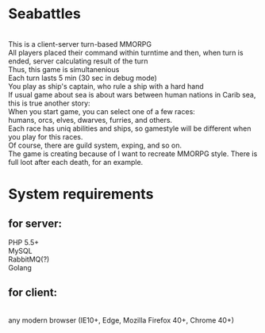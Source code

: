 <html>
<head>
<title>
Seabattles
</title>
</head>
<body>
<h1>Seabattles</h1></br>
This is a client-server turn-based MMORPG</br>
All players placed their command within turntime and then, when turn is ended, server calculating result of the turn</br>
Thus, this game is simultanenious</br>
Each turn lasts 5 min (30 sec in debug mode)</br> 
You play as ship's captain, who rule a ship with a hard hand</br>
If usual game about sea is about wars between human nations in Carib sea, this is true another story:</br>
When you start game, you can select one of a few races:</br>
humans, orcs, elves, dwarves, furries, and others.</br>
Each race has uniq abilities and ships, so gamestyle will be different when you play for this races.</br>
Of course, there are guild system, exping, and so on.</br>
The game is creating because of I want to recreate MMORPG style. There is full loot after each death, for an example.<br>
<h1>System requirements</h1>
<h2>for server:</h2>
PHP 5.5+<br>
MySQL<br>
RabbitMQ(?)<br>
Golang<br>
<h2>for client:</h2><br>
any modern browser (IE10+, Edge, Mozilla Firefox 40+, Chrome 40+)</br>
</body>
</html>
